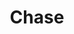 ---
title: Chase
position: Tattooer/Owner
firstName: Chase
lastName: Wheeler
imageColor: /img/chase_color.jpg
imageBw: /img/chase_bw.jpg
imageProfile: /img/chase_profile.jpg
weight: 0
bg: staff3
igProfile: chasewheelertattoo
fbProfile: chasewheelertattoo
imageUrl: /img/piercingBackground.jpg
social:
    - type: icons-facebook
      link: https://www.facebook.com/chasewheelertattoos/
    - type: icons-instagram
      link: https://www.instagram.com/chasewheelertattoo/
bio: 
  type: Tattooing
  since: 2006
  text: 
  inspired: I am really lucky to be able to do tattoos for a living. I have loved doing art for as long as I can remember. The opportunity to make art that patrons can wear for the rest of their lives is why I do what I do. 
  specializes: I don't specialize in any one style of tattooing. My mom taught me how to draw as a kid, and since then I have worked on lots of different styles. While I don't speicalize in any particular style my favorite I really enjoy traditional tattoos because of their bold color and design.  
  firstTattoo: One of my favorite tattoos is a panther that I got on my right shoulder by Richard Stell. When I got this tattoo I wasn't even very interested in panthers, but I saw how he did panthers and decided that I wanted one. 
  outside: Outside of tattooing I like drawing and painting when I have time, but my main priority outside of the shop is spending time with my family.
---